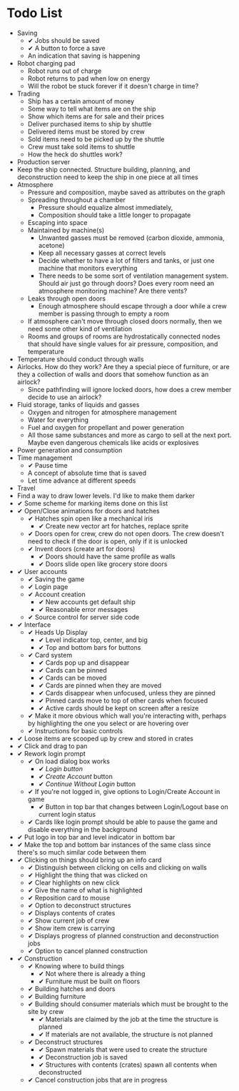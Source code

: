 # Todo List

 - Saving
   - &#10004; Jobs should be saved
   - &#10004; A button to force a save
   - An indication that saving is happening
 - Robot charging pad
   - Robot runs out of charge
   - Robot returns to pad when low on energy
   - Will the robot be stuck forever if it doesn't charge in time?
 - Trading
   - Ship has a certain amount of money
   - Some way to tell what items are on the ship
   - Show which items are for sale and their prices
   - Deliver purchased items to ship by shuttle
   - Delivered items must be stored by crew
   - Sold items need to be picked up by the shuttle
   - Crew must take sold items to shuttle
   - How the heck do shuttles work?
 - Production server
 - Keep the ship connected.  Structure building, planning, and deconstruction need to keep the ship in one piece at all times
 - Atmosphere
   - Pressure and composition, maybe saved as attributes on the graph
   - Spreading throughout a chamber
     - Pressure should equalize almost immediately,
     - Composition should take a little longer to propagate
   - Escaping into space
   - Maintained by machine(s)
     - Unwanted gasses must be removed (carbon dioxide, ammonia, acetone)
     - Keep all necessary gasses at correct levels
     - Decide whether to have a lot of filters and tanks, or just one machine that monitors everything
     - There needs to be some sort of ventilation management system.  Should air just go through doors?  Does every room need an atmosphere monitoring machine?  Are there vents?
   - Leaks through open doors
     - Enough atmosphere should escape through a door while a crew member is passing through to empty a room
   - If atmosphere can't move through closed doors normally, then we need some other kind of ventilation
   - Rooms and groups of rooms are hydrostatically connected nodes that should have single values for air pressure, composition, and temperature
 - Temperature should conduct through walls
 - Airlocks.  How do they work? Are they a special piece of furniture, or are they a collection of walls and doors that somehow function as an airlock?
   - Since pathfinding will ignore locked doors, how does a crew member decide to use an airlock?
 - Fluid storage, tanks of liquids and gasses
   - Oxygen and nitrogen for atmosphere management
   - Water for everything
   - Fuel and oxygen for propellant and power generation
   - All those same substances and more as cargo to sell at the next port. Maybe even dangerous chemicals like acids or explosives
 - Power generation and consumption
 - Time management
   - &#10004; Pause time
   - A concept of absolute time that is saved
   - Let time advance at different speeds
 - Travel
 - Find a way to draw lower levels.  I'd like to make them darker
 - &#10004; Some scheme for marking items done on this list
 - &#10004; Open/Close animations for doors and hatches
   - &#10004; Hatches spin open like a mechanical iris
     - &#10004; Create new vector art for hatches, replace sprite
   - &#10004; Doors open for crew, crew do not open doors.  The crew doesn't need to check if the door is open, only if it is unlocked
   - &#10004; Invent doors (create art for doors)
     - &#10004; Doors should have the same profile as walls
     - &#10004; Doors slide open like grocery store doors
 - &#10004; User accounts
   - &#10004; Saving the game
   - &#10004; Login page
   - &#10004; Account creation
     - &#10004; New accounts get default ship
     - &#10004; Reasonable error messages
   - &#10004; Source control for server side code
 - &#10004; Interface
   - &#10004; Heads Up Display
     - &#10004; Level indicator top, center, and big
     - &#10004; Top and bottom bars for buttons
   - &#10004; Card system
     - &#10004; Cards pop up and disappear
     - &#10004; Cards can be pinned
     - &#10004; Cards can be moved
     - &#10004; Cards are pinned when they are moved
     - &#10004; Cards disappear when unfocused, unless they are pinned
     - &#10004; Pinned cards move to top of other cards when focused
     - &#10004; Active cards should be kept on screen after a resize
   - &#10004; Make it more obvious which wall you're interacting with, perhaps by highlighting the one you select or are hovering over
   - &#10004; Instructions for basic controls
 - &#10004; Loose items are scooped up by crew and stored in crates
 - &#10004; Click and drag to pan
 - &#10004; Rework login prompt
   - &#10004; On load dialog box works
     - &#10004; *Login button*
     - &#10004; *Create Account* button
     - &#10004; *Continue Without Login* button
   - &#10004; If you're not logged in, give options to Login/Create Account in game
     - &#10004; Button in top bar that changes between Login/Logout base on current login status
   - &#10004; Cards like login prompt should be able to pause the game and disable everything in the background
 - &#10004; Put logo in top bar and level indicator in bottom bar
 - &#10004; Make the top and bottom bar instances of the same class since there's so much similar code between them 
 - &#10004; Clicking on things should bring up an info card
   - &#10004; Distinguish between clicking on cells and clicking on walls
   - &#10004; Highlight the thing that was clicked on
   - &#10004; Clear highlights on new click
   - &#10004; Give the name of what is highlighted
   - &#10004; Reposition card to mouse
   - &#10004; Option to deconstruct structures
   - &#10004; Displays contents of crates
   - &#10004; Show current job of crew
   - &#10004; Show item crew is carrying
   - &#10004; Displays progress of planned construction and deconstruction jobs
   - &#10004; Option to cancel planned construction
 - &#10004; Construction
   - &#10004; Knowing where to build things
     - &#10004; Not where there is already a thing
     - &#10004; Furniture must be built on floors
   - &#10004; Building hatches and doors
   - &#10004; Building furniture
   - &#10004; Building should consumer materials which must be brought to the site by crew
     - &#10004; Materials are claimed by the job at the time the structure is planned
     - &#10004; If materials are not available, the structure is not planned
   - &#10004; Deconstruct structures
     - &#10004; Spawn materials that were used to create the structure
     - &#10004; Deconstruction job is saved
     - &#10004; Structures with contents (crates) spawn all contents when deconstructed
   - &#10004; Cancel construction jobs that are in progress